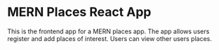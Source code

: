 # MERN Places React App

This is the frontend app for a MERN places app. The app allows users register and add places of interest. Users can view other users places.
